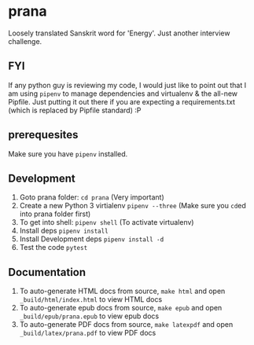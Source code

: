 # prana

 Loosely translated Sanskrit word for 'Energy'. Just another interview challenge.


## FYI

If any python guy is reviewing my code, I would just like to point out that I am using `pipenv` to manage dependencies and virtualenv & the all-new Pipfile. Just putting it out there if you are expecting a requirements.txt (which is replaced by Pipfile standard) :P

## prerequesites

Make sure you have `pipenv` installed.

## Development

1. Goto prana folder: `cd prana` (Very important)
1. Create a new Python 3 virtialenv `pipenv --three` (Make sure you `cd`ed into prana folder first)
1. To get into shell: `pipenv shell` (To activate virtualenv)
1. Install deps `pipenv install`
1. Install Development deps `pipenv install -d`
1. Test the code `pytest`

## Documentation

1. To auto-generate HTML docs from source, `make html` and open `_build/html/index.html` to view HTML docs
1. To auto-generate epub docs from source, `make epub` and open `_build/epub/prana.epub` to view epub docs
1. To auto-generate PDF docs from source, `make latexpdf` and open `_build/latex/prana.pdf` to view PDF docs

